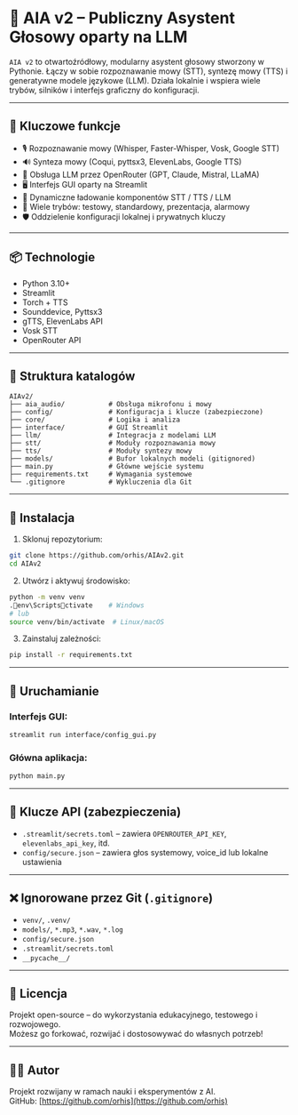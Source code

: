 # 🧠 AIA v2 – Publiczny Asystent Głosowy oparty na LLM

`AIA v2` to otwartoźródłowy, modularny asystent głosowy stworzony w Pythonie. Łączy w sobie rozpoznawanie mowy (STT), syntezę mowy (TTS) i generatywne modele językowe (LLM). Działa lokalnie i wspiera wiele trybów, silników i interfejs graficzny do konfiguracji.

---

## 🚀 Kluczowe funkcje

- 🎙️ Rozpoznawanie mowy (Whisper, Faster-Whisper, Vosk, Google STT)
- 🔊 Synteza mowy (Coqui, pyttsx3, ElevenLabs, Google TTS)
- 🤖 Obsługa LLM przez OpenRouter (GPT, Claude, Mistral, LLaMA)
- 🖥️ Interfejs GUI oparty na Streamlit
- 🧩 Dynamiczne ładowanie komponentów STT / TTS / LLM
- 🔁 Wiele trybów: testowy, standardowy, prezentacja, alarmowy
- 🛡️ Oddzielenie konfiguracji lokalnej i prywatnych kluczy

---

## 📦 Technologie

- Python 3.10+
- Streamlit
- Torch + TTS
- Sounddevice, Pyttsx3
- gTTS, ElevenLabs API
- Vosk STT
- OpenRouter API

---

## 📁 Struktura katalogów

```
AIAv2/
├── aia_audio/           # Obsługa mikrofonu i mowy
├── config/              # Konfiguracja i klucze (zabezpieczone)
├── core/                # Logika i analiza
├── interface/           # GUI Streamlit
├── llm/                 # Integracja z modelami LLM
├── stt/                 # Moduły rozpoznawania mowy
├── tts/                 # Moduły syntezy mowy
├── models/              # Bufor lokalnych modeli (gitignored)
├── main.py              # Główne wejście systemu
├── requirements.txt     # Wymagania systemowe
└── .gitignore           # Wykluczenia dla Git
```

---

## 🔧 Instalacja

1. Sklonuj repozytorium:

```bash
git clone https://github.com/orhis/AIAv2.git
cd AIAv2
```

2. Utwórz i aktywuj środowisko:

```bash
python -m venv venv
.env\Scriptsctivate    # Windows
# lub
source venv/bin/activate  # Linux/macOS
```

3. Zainstaluj zależności:

```bash
pip install -r requirements.txt
```

---

## 🧠 Uruchamianie

### Interfejs GUI:

```bash
streamlit run interface/config_gui.py
```

### Główna aplikacja:

```bash
python main.py
```

---

## 🔑 Klucze API (zabezpieczenia)

- `.streamlit/secrets.toml` – zawiera `OPENROUTER_API_KEY`, `elevenlabs_api_key`, itd.
- `config/secure.json` – zawiera głos systemowy, voice_id lub lokalne ustawienia

---

## ❌ Ignorowane przez Git (`.gitignore`)

- `venv/`, `.venv/`
- `models/`, `*.mp3`, `*.wav`, `*.log`
- `config/secure.json`
- `.streamlit/secrets.toml`
- `__pycache__/`

---

## 📄 Licencja

Projekt open-source – do wykorzystania edukacyjnego, testowego i rozwojowego.  
Możesz go forkować, rozwijać i dostosowywać do własnych potrzeb!

---

## 👨‍💻 Autor

Projekt rozwijany w ramach nauki i eksperymentów z AI.  
GitHub: [https://github.com/orhis](https://github.com/orhis)
